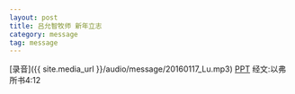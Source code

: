```yaml
---
layout: post
title: 吕允智牧师 新年立志
category: message
tag: message
---
```

[录音]({{ site.media_url }}/audio/message/20160117_Lu.mp3)  [PPT](http://1drv.ms/1nGfrhk) 经文:以弗所书4:12
